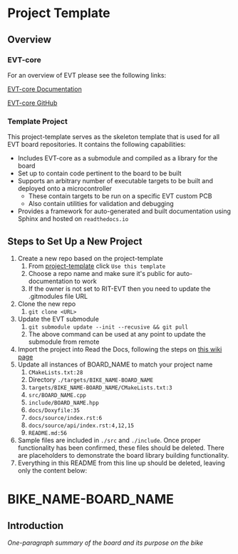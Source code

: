# Project Template

## Overview

### EVT-core
For an overview of EVT please see the following links:

[EVT-core Documentation](https://evt-core.readthedocs.io/)

[EVT-core GitHub](https://github.com/RIT-EVT/EVT-core/)

### Template Project

This project-template serves as the skeleton template that is used for
all EVT board repositories.  It contains the following capabilities:

- Includes EVT-core as a submodule and compiled as a library for the board
- Set up to contain code pertinent to the board to be built
- Supports an arbitrary number of executable targets to be built and deployed onto a microcontroller
  - These contain targets to be run on a specific EVT custom PCB
  - Also contain utilities for validation and debugging
- Provides a framework for auto-generated and built documentation using Sphinx and hosted on 
`readthedocs.io`

## Steps to Set Up a New Project

1) Create a new repo based on the project-template
   1) From [project-template](https://github.com/RIT-EVT/project-template) click `Use this template`
   2) Choose a repo name and make sure it's public for auto-documentation to work
   3) If the owner is not set to RIT-EVT then you need to update the .gitmodules file URL
2) Clone the new repo
   1) `git clone <URL>`
3) Update the EVT submodule
   1) `git submodule update --init --recusive && git pull`
   2) The above command can be used at any point to update the submodule from remote
4) Import the project into Read the Docs, following the steps on 
[this wiki page](https://wiki.rit.edu/display/EVT/Documentation+and+Organization+Standards)
5) Update all instances of BOARD_NAME to match your project name
   1) `CMakeLists.txt:28`
   2) Directory `./targets/BIKE_NAME-BOARD_NAME`
   3) `targets/BIKE_NAME-BOARD_NAME/CMakeLists.txt:3`
   4) `src/BOARD_NAME.cpp`
   5) `include/BOARD_NAME.hpp`
   6) `docs/Doxyfile:35`
   7) `docs/source/index.rst:6`
   8) `docs/source/api/index.rst:4,12,15`
   9) `README.md:56`
6) Sample files are included in `./src` and `./include`. Once proper functionality has been 
confirmed, these files should be deleted.  There are placeholders to demonstrate the board library 
building functionality.
7) Everything in this README from this line up should be deleted, leaving only the content below:

# BIKE_NAME-BOARD_NAME

## Introduction

*One-paragraph summary of the board and its purpose on the bike*